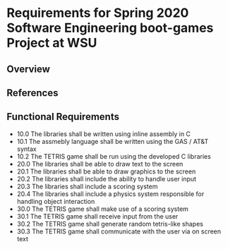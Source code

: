Requirements for Spring 2020 Software Engineering boot-games Project at WSU
============================================================================

## Overview

## References

## Functional Requirements

* 10.0 The libraries shall be written using inline assembly in C
* 10.1 The assmebly language shall be written using the GAS / AT&T syntax 
* 10.2 The TETRIS game shall be run using the developed C libraries
* 20.0 The libraries shall be able to draw text to the screen
* 20.1 The libraries shall be able to draw graphics to the screen
* 20.2 The libraries shall include the ability to handle user input
* 20.3 The libraries shall include a scoring system
* 20.4 The libraries shall include a physics system responsible for handling object interaction
* 30.0 The TETRIS game shall make use of a scoring system
* 30.1 The TETRIS game shall receive input from the user
* 30.2 The TETRIS game shall generate random tetris-like shapes
* 30.3 The TETRIS game shall communicate with the user via on screen text
